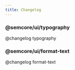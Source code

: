 ```yaml
---
title: Changelog
---
```


### @semcore/ui/typography

@changelog typography

### @semcore/ui/format-text

@changelog format-text
